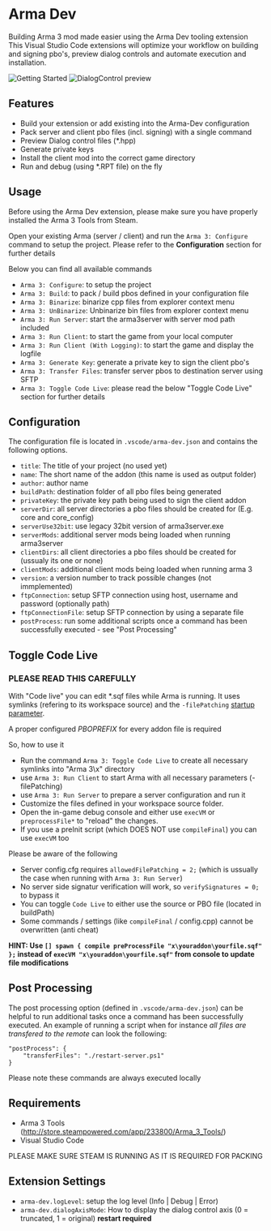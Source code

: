 # Arma Dev

Building Arma 3 mod made easier using the Arma Dev tooling extension
This Visual Studio Code extensions will optimize your workflow on building and signing pbo's, preview dialog controls and automate execution and installation.

![Getting Started](https://raw.githubusercontent.com/ole1986/vscode-arma-dev/master/images/arma-dev.gif)
![DialogControl preview](https://raw.githubusercontent.com/ole1986/vscode-arma-dev/master/images/arma-dev-dialog.gif)

## Features

* Build your extension or add existing into the Arma-Dev configuration
* Pack server and client pbo files (incl. signing) with a single command
* Preview Dialog control files (*.hpp)
* Generate private keys
* Install the client mod into the correct game directory
* Run and debug (using *.RPT file) on the fly

## Usage

Before using the Arma Dev extension, please make sure you have properly installed the Arma 3 Tools from Steam.

Open your existing Arma (server / client) and run the `Arma 3: Configure` command to setup the project.
Please refer to the **Configuration** section for further details

Below you can find all available commands

* `Arma 3: Configure`: to setup the project
* `Arma 3: Build`: to pack / build pbos defined in your configuration file
* `Arma 3: Binarize`: binarize cpp files from explorer context menu
* `Arma 3: UnBinarize`: Unbinarize bin files from explorer context menu
* `Arma 3: Run Server`: start the arma3server with server mod path included
* `Arma 3: Run Client`: to start the game from your local computer
* `Arma 3: Run Client (With Logging)`: to start the game and display the logfile
* `Arma 3: Generate Key`: generate a private key to sign the client pbo's
* `Arma 3: Transfer Files`: transfer server pbos to destination server using SFTP
* `Arma 3: Toggle Code Live`: please read the below "Toggle Code Live" section for further details

## Configuration

The configuration file is located in `.vscode/arma-dev.json` and contains the following options.

* `title`: The title of your project (no used yet)
* `name`: The short name of the addon (this name is used as output folder)
* `author`: author name
* `buildPath`: destination folder of all pbo files being generated
* `privateKey`: the private key path being used to sign the client addon
* `serverDir`: all server directories a pbo files should be created for (E.g. core and core_config)
* `serverUse32bit`: use legacy 32bit version of arma3server.exe
* `serverMods`: additional server mods being loaded when running arma3server
* `clientDirs`: all client directories a pbo files should be created for (ussualy its one or none)
* `clientMods`: additional client mods being loaded when running arma 3
* `version`: a version number to track possible changes (not immplemented) 
* `ftpConnection`: setup SFTP connection using host, username and password (optionally path)
* `ftpConnectionFile`: setup SFTP connection by using a separate file
* `postProcess`: run some additional scripts once a command has been successfully executed - see "Post Processing"

## Toggle Code Live

### PLEASE READ THIS CAREFULLY

With "Code live" you can edit *.sqf files while Arma is running.
It uses symlinks (refering to its workspace source) and the `-filePatching` [startup parameter](https://community.bistudio.com/wiki/Arma_3_Startup_Parameters).

A proper configured $PBOPREFIX$ for every addon file is required

So, how to use it

* Run the command `Arma 3: Toggle Code Live` to create all necessary symlinks into "Arma 3\x" directory
* use `Arma 3: Run Client` to start Arma with all necessary parameters (-filePatching)
* use `Arma 3: Run Server` to prepare a server configuration and run it
* Customize the files defined in your workspace source folder.
* Open the in-game debug console and either use `execVM` or `preprocessFile*` to "reload" the changes.
* If you use a preInit script (which DOES NOT use `compileFinal`) you can use `execVM` too

Please be aware of the following

* Server config.cfg requires `allowedFilePatching = 2;` (which is ussually the case when running with `Arma 3: Run Server`)
* No server side signatur verification will work, so `verifySignatures = 0;` to bypass it
* You can toggle `Code Live` to either use the source or PBO file (located in buildPath)
* Some commands / settings (like `compileFinal` / config.cpp) cannot be overwritten (anti cheat)

**HINT: Use `[] spawn { compile preProcessFile "x\youraddon\yourfile.sqf" };` instead of `execVM "x\youraddon\yourfile.sqf"` from console to update file modifications**

## Post Processing

The post processing option (defined in `.vscode/arma-dev.json`) can be helpful to run additional tasks once a command has been successfully executed.
An example of running a script when for instance *all files are transfered to the remote* can look the following:

```
"postProcess": { 
    "transferFiles": "./restart-server.ps1"
}
```

Please note these commands are always executed locally

## Requirements

* Arma 3 Tools (http://store.steampowered.com/app/233800/Arma_3_Tools/)
* Visual Studio Code

PLEASE MAKE SURE STEAM IS RUNNING AS IT IS REQUIRED FOR PACKING

## Extension Settings

* `arma-dev.logLevel`: setup the log level (Info | Debug | Error)
* `arma-dev.dialogAxisMode`: How to display the dialog control axis (0 = truncated, 1 = original) **restart required**
